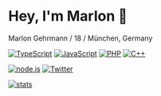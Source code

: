 # Hey, I'm Marlon 👋

Marlon Gehrmann / 18 / München, Germany

[![TypeScript](https://img.shields.io/badge/-typescript-007ACC.svg?logo=typescript&logoColor=white&longCache=true&style=for-the-badge)](https://github.com/uhmarlon?tab=repositories&q=&type=&language=typescript)
[![JavaScript](https://img.shields.io/badge/-javascript-F7DF1E.svg?logo=javascript&logoColor=white&longCache=true&style=for-the-badge)](https://github.com/uhmarlon?tab=repositories&q=&type=&language=javascript)
[![PHP](https://img.shields.io/badge/-php-172A88.svg?logo=php&logoColor=white&longCache=true&style=for-the-badge)](https://github.com/uhmarlon?tab=repositories&q=&type=&language=php)
[![C++](https://img.shields.io/badge/-C++-00599C.svg?logo=C%2B%2B&logoColor=white&longCache=true&style=for-the-badge)](https://github.com/uhmarlon?tab=repositories&q=&type=&language=c%2B%2B)


[![node.js](https://img.shields.io/badge/-node.js-339933.svg?logo=node.js&logoColor=white&longCache=true&style=for-the-badge)](https://nodejs.org/en/)
[![Twitter](https://img.shields.io/badge/-@marlongehrmann-03A9F4.svg?logo=twitter&logoColor=white&longCache=true&style=for-the-badge)](https://twitter.com/marlongehrmann)

[![stats](https://github-readme-stats.vercel.app/api?username=uhmarlon&count_private=true&theme=tokyonight)](https://github.com/uhmarlon)
